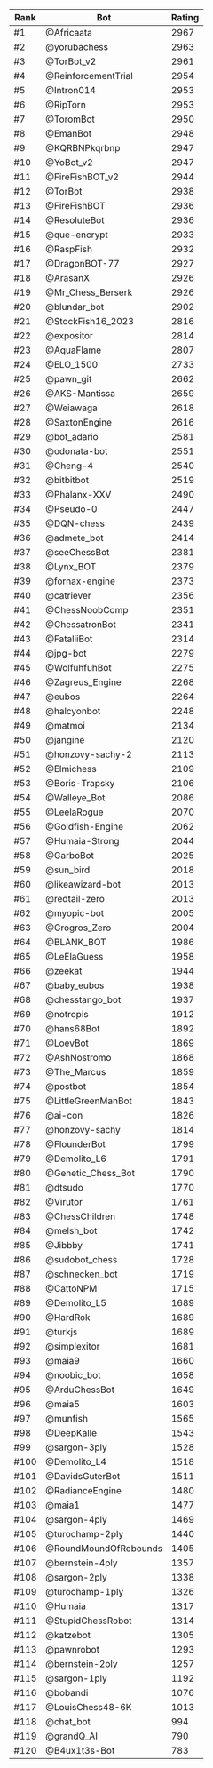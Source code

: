 Rank|Bot|Rating
---|---|---
#1|@Africaata|2967
#2|@yorubachess|2963
#3|@TorBot_v2|2961
#4|@ReinforcementTrial|2954
#5|@Intron014|2953
#6|@RipTorn|2953
#7|@ToromBot|2950
#8|@EmanBot|2948
#9|@KQRBNPkqrbnp|2947
#10|@YoBot_v2|2947
#11|@FireFishBOT_v2|2944
#12|@TorBot|2938
#13|@FireFishBOT|2936
#14|@ResoluteBot|2936
#15|@que-encrypt|2933
#16|@RaspFish|2932
#17|@DragonBOT-77|2927
#18|@ArasanX|2926
#19|@Mr_Chess_Berserk|2926
#20|@blundar_bot|2902
#21|@StockFish16_2023|2816
#22|@expositor|2814
#23|@AquaFlame|2807
#24|@ELO_1500|2733
#25|@pawn_git|2662
#26|@AKS-Mantissa|2659
#27|@Weiawaga|2618
#28|@SaxtonEngine|2616
#29|@bot_adario|2581
#30|@odonata-bot|2551
#31|@Cheng-4|2540
#32|@bitbitbot|2519
#33|@Phalanx-XXV|2490
#34|@Pseudo-0|2447
#35|@DQN-chess|2439
#36|@admete_bot|2414
#37|@seeChessBot|2381
#38|@Lynx_BOT|2379
#39|@fornax-engine|2373
#40|@catriever|2356
#41|@ChessNoobComp|2351
#42|@ChessatronBot|2341
#43|@FataliiBot|2314
#44|@jpg-bot|2279
#45|@WolfuhfuhBot|2275
#46|@Zagreus_Engine|2268
#47|@eubos|2264
#48|@halcyonbot|2248
#49|@matmoi|2134
#50|@jangine|2120
#51|@honzovy-sachy-2|2113
#52|@Elmichess|2109
#53|@Boris-Trapsky|2106
#54|@Walleye_Bot|2086
#55|@LeelaRogue|2070
#56|@Goldfish-Engine|2062
#57|@Humaia-Strong|2044
#58|@GarboBot|2025
#59|@sun_bird|2018
#60|@likeawizard-bot|2013
#61|@redtail-zero|2013
#62|@myopic-bot|2005
#63|@Grogros_Zero|2004
#64|@BLANK_BOT|1986
#65|@LeElaGuess|1958
#66|@zeekat|1944
#67|@baby_eubos|1938
#68|@chesstango_bot|1937
#69|@notropis|1912
#70|@hans68Bot|1892
#71|@LoevBot|1869
#72|@AshNostromo|1868
#73|@The_Marcus|1859
#74|@postbot|1854
#75|@LittleGreenManBot|1843
#76|@ai-con|1826
#77|@honzovy-sachy|1814
#78|@FlounderBot|1799
#79|@Demolito_L6|1791
#80|@Genetic_Chess_Bot|1790
#81|@dtsudo|1770
#82|@Virutor|1761
#83|@ChessChildren|1748
#84|@melsh_bot|1742
#85|@Jibbby|1741
#86|@sudobot_chess|1728
#87|@schnecken_bot|1719
#88|@CattoNPM|1715
#89|@Demolito_L5|1689
#90|@HardRok|1689
#91|@turkjs|1689
#92|@simplexitor|1681
#93|@maia9|1660
#94|@noobic_bot|1658
#95|@ArduChessBot|1649
#96|@maia5|1603
#97|@munfish|1565
#98|@DeepKalle|1543
#99|@sargon-3ply|1528
#100|@Demolito_L4|1518
#101|@DavidsGuterBot|1511
#102|@RadianceEngine|1480
#103|@maia1|1477
#104|@sargon-4ply|1469
#105|@turochamp-2ply|1440
#106|@RoundMoundOfRebounds|1405
#107|@bernstein-4ply|1357
#108|@sargon-2ply|1338
#109|@turochamp-1ply|1326
#110|@Humaia|1317
#111|@StupidChessRobot|1314
#112|@katzebot|1305
#113|@pawnrobot|1293
#114|@bernstein-2ply|1257
#115|@sargon-1ply|1192
#116|@bobandi|1076
#117|@LouisChess48-6K|1013
#118|@chat_bot|994
#119|@grandQ_AI|790
#120|@B4ux1t3s-Bot|783
